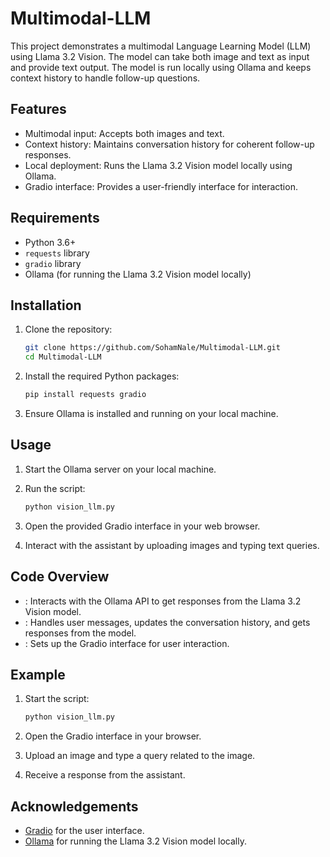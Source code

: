 # Multimodal-LLM

This project demonstrates a multimodal Language Learning Model (LLM) using Llama 3.2 Vision. The model can take both image and text as input and provide text output. The model is run locally using Ollama and keeps context history to handle follow-up questions.

## Features

- Multimodal input: Accepts both images and text.
- Context history: Maintains conversation history for coherent follow-up responses.
- Local deployment: Runs the Llama 3.2 Vision model locally using Ollama.
- Gradio interface: Provides a user-friendly interface for interaction.

## Requirements

- Python 3.6+
- `requests` library
- `gradio` library
- Ollama (for running the Llama 3.2 Vision model locally)

## Installation

1. Clone the repository:
    ```sh
    git clone https://github.com/SohamNale/Multimodal-LLM.git
    cd Multimodal-LLM
    ```

2. Install the required Python packages:
    ```sh
    pip install requests gradio
    ```

3. Ensure Ollama is installed and running on your local machine.

## Usage

1. Start the Ollama server on your local machine.

2. Run the  script:
    ```sh
    python vision_llm.py
    ```

3. Open the provided Gradio interface in your web browser.

4. Interact with the assistant by uploading images and typing text queries.

## Code Overview

- : Interacts with the Ollama API to get responses from the Llama 3.2 Vision model.
- : Handles user messages, updates the conversation history, and gets responses from the model.
- : Sets up the Gradio interface for user interaction.

## Example

1. Start the script:
    ```sh
    python vision_llm.py
    ```

2. Open the Gradio interface in your browser.

3. Upload an image and type a query related to the image.

4. Receive a response from the assistant.

## Acknowledgements

- [Gradio](https://gradio.app/) for the user interface.
- [Ollama](https://ollama.com/) for running the Llama 3.2 Vision model locally.
